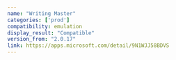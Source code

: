 ```yaml
---
name: "Writing Master"
categories: ['prod']
compatibility: emulation
display_result: "Compatible"
version_from: "2.0.17"
link: https://apps.microsoft.com/detail/9N1WJJ58BDVS
---
```

